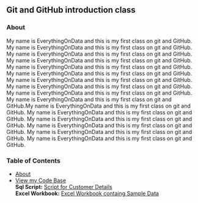 ## Git and GitHub introduction class

### About
My name is EverythingOnData and this is my first class on git and GitHub.
My name is EverythingOnData and this is my first class on git and GitHub.
My name is EverythingOnData and this is my first class on git and GitHub.
My name is EverythingOnData and this is my first class on git and GitHub.
My name is EverythingOnData and this is my first class on git and GitHub.
My name is EverythingOnData and this is my first class on git and GitHub.
My name is EverythingOnData and this is my first class on git and GitHub.
My name is EverythingOnData and this is my first class on git and GitHub.
My name is EverythingOnData and this is my first class on git and GitHub.
My name is EverythingOnData and this is my first class on git and GitHub.My name is EverythingOnData and this is my first class on git and GitHub.
My name is EverythingOnData and this is my first class on git and GitHub.
My name is EverythingOnData and this is my first class on git and GitHub.
My name is EverythingOnData and this is my first class on git and GitHub.
My name is EverythingOnData and this is my first class on git and GitHub.
My name is EverythingOnData and this is my first class on git and GitHub.


### Table of Contents
- [About](#about)
- [View my Code Base](#)<br/>
  **Sql Script:** [Script for Customer Details](https://github.com/tee-jay-dev/githubDemo/blob/master/getCustomers.sql)<br/>
  **Excel Workbook:** [Excel Workbook containg Sample Data](https://github.com/tee-jay-dev/githubDemo/blob/master/test.xls)
